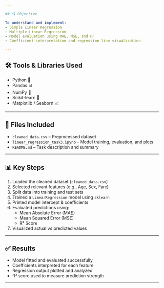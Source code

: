 ```yaml
---

## 🔍 Objective

To understand and implement:
- Simple Linear Regression
- Multiple Linear Regression
- Model evaluation using MAE, MSE, and R²
- Coefficient interpretation and regression line visualization

---
```


## 🛠 Tools & Libraries Used

- Python 🐍
- Pandas 📊
- NumPy 🔢
- Scikit-learn 🤖
- Matplotlib / Seaborn 📈

---

## 📁 Files Included

- `cleaned_data.csv` – Preprocessed dataset
- `linear_regression_task3.ipynb` – Model training, evaluation, and plots
- `README.md` – Task description and summary

---

## 📊 Key Steps

1. Loaded the cleaned dataset (`cleaned_data.csv`)
2. Selected relevant features (e.g., Age, Sex, Fare)
3. Split data into training and test sets
4. Trained a `LinearRegression` model using `sklearn`
5. Printed model intercept & coefficients
6. Evaluated predictions using:
   - Mean Absolute Error (MAE)
   - Mean Squared Error (MSE)
   - R² Score
7. Visualized actual vs predicted values

---

## ✅ Results

- Model fitted and evaluated successfully
- Coefficients interpreted for each feature
- Regression output plotted and analyzed
- R² score used to measure prediction strength

---

